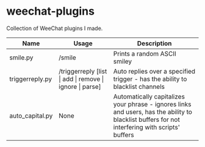 weechat-plugins
===============

Collection of WeeChat plugins I made.

| Name | Usage | Description |
| ---- | ----- | ----------- |
| smile.py | /smile | Prints a random ASCII smiley |
| triggerreply.py | /triggerreply [list \| add \| remove \| ignore \| parse] | Auto replies over a specified trigger - has the ability to blacklist channels |
| auto_capital.py | None | Automatically capitalizes your phrase - ignores links and users, has the ability to blacklist buffers for not interfering with scripts' buffers |
